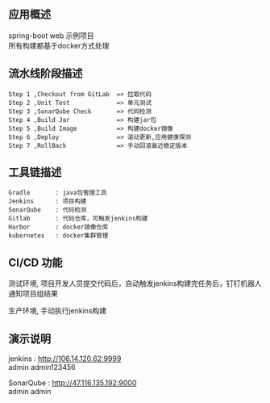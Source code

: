 ## 应用概述
spring-boot web 示例项目  
所有构建都基于docker方式处理  

## 流水线阶段描述 
```
Step 1 ,Checkout from GitLab  => 拉取代码   
Step 2 ,Unit Test             => 单元测试
Step 3 ,SonarQube Check       => 代码检测   
Step 4 ,Build Jar             => 构建jar包
Step 5 ,Build Image           => 构建docker镜像   
Step 6 ,Deploy                => 滚动更新,应用健康探测
Step 7 ,RollBack              => 手动回滚最近稳定版本       
```

## 工具链描述 
```
Gradle       : java包管理工具  
Jenkins      : 项目构建  
SonarQube    : 代码检测  
Gitlab       : 代码仓库，可触发jenkins构建  
Harbor       : docker镜像仓库  
kubernetes   : docker集群管理  
```

## CI/CD 功能
测试环境, 项目开发人员提交代码后，自动触发jenkins构建完任务后，钉钉机器人通知项目组结果   

生产环境, 手动执行jenkins构建  

 
## 演示说明
jenkins : http://106.14.120.62:9999    
admin admin123456  

SonarQube : http://47.116.135.192:9000  
admin admin  